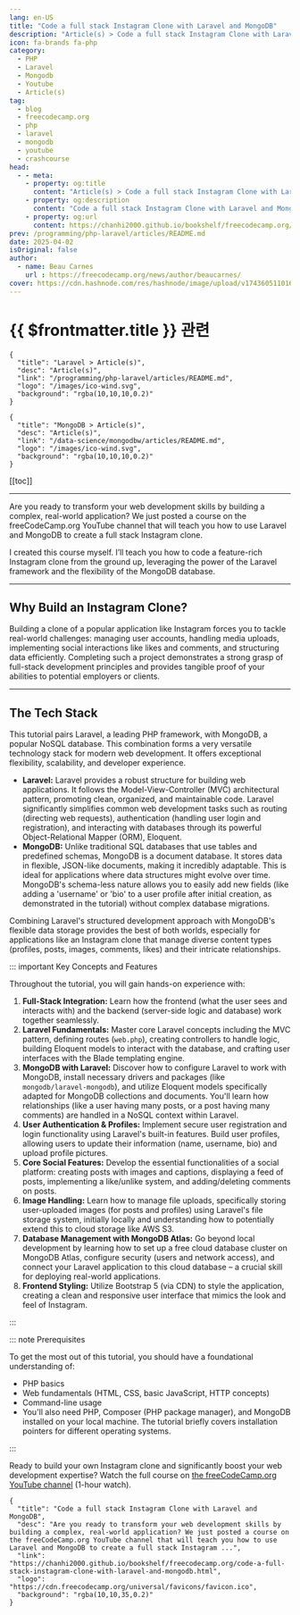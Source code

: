 ```yaml
---
lang: en-US
title: "Code a full stack Instagram Clone with Laravel and MongoDB"
description: "Article(s) > Code a full stack Instagram Clone with Laravel and MongoDB"
icon: fa-brands fa-php
category:
  - PHP
  - Laravel
  - Mongodb
  - Youtube
  - Article(s)
tag:
  - blog
  - freecodecamp.org
  - php
  - laravel
  - mongodb
  - youtube
  - crashcourse
head:
  - - meta:
    - property: og:title
      content: "Article(s) > Code a full stack Instagram Clone with Laravel and MongoDB"
    - property: og:description
      content: "Code a full stack Instagram Clone with Laravel and MongoDB"
    - property: og:url
      content: https://chanhi2000.github.io/bookshelf/freecodecamp.org/code-a-full-stack-instagram-clone-with-laravel-and-mongodb.html
prev: /programming/php-laravel/articles/README.md
date: 2025-04-02
isOriginal: false
author:
  - name: Beau Carnes
    url : https://freecodecamp.org/news/author/beaucarnes/
cover: https://cdn.hashnode.com/res/hashnode/image/upload/v1743605110164/9ae2ed21-4956-4b0e-b7c4-4ccc14e9df9f.png
---
```


# {{ $frontmatter.title }} 관련

```component VPCard
{
  "title": "Laravel > Article(s)",
  "desc": "Article(s)",
  "link": "/programming/php-laravel/articles/README.md",
  "logo": "/images/ico-wind.svg",
  "background": "rgba(10,10,10,0.2)"
}
```

```component VPCard
{
  "title": "MongoDB > Article(s)",
  "desc": "Article(s)",
  "link": "/data-science/mongodbw/articles/README.md",
  "logo": "/images/ico-wind.svg",
  "background": "rgba(10,10,10,0.2)"
}
```

[[toc]]

---

<SiteInfo
  name="Code a full stack Instagram Clone with Laravel and MongoDB"
  desc="Are you ready to transform your web development skills by building a complex, real-world application? We just posted a course on the freeCodeCamp.org YouTube channel that will teach you how to use Laravel and MongoDB to create a full stack Instagram ..."
  url="https://freecodecamp.org/news/code-a-full-stack-instagram-clone-with-laravel-and-mongodb"
  logo="https://cdn.freecodecamp.org/universal/favicons/favicon.ico"
  preview="https://cdn.hashnode.com/res/hashnode/image/upload/v1743605110164/9ae2ed21-4956-4b0e-b7c4-4ccc14e9df9f.png"/>

Are you ready to transform your web development skills by building a complex, real-world application? We just posted a course on the freeCodeCamp.org YouTube channel that will teach you how to use Laravel and MongoDB to create a full stack Instagram clone.

I created this course myself. I’ll teach you how to code a feature-rich Instagram clone from the ground up, leveraging the power of the Laravel framework and the flexibility of the MongoDB database.

---

## Why Build an Instagram Clone?

Building a clone of a popular application like Instagram forces you to tackle real-world challenges: managing user accounts, handling media uploads, implementing social interactions like likes and comments, and structuring data efficiently. Completing such a project demonstrates a strong grasp of full-stack development principles and provides tangible proof of your abilities to potential employers or clients.

---

## The Tech Stack

This tutorial pairs Laravel, a leading PHP framework, with MongoDB, a popular NoSQL database. This combination forms a very versatile technology stack for modern web development. It offers exceptional flexibility, scalability, and developer experience.

- **Laravel:** Laravel provides a robust structure for building web applications. It follows the Model-View-Controller (MVC) architectural pattern, promoting clean, organized, and maintainable code. Laravel significantly simplifies common web development tasks such as routing (directing web requests), authentication (handling user login and registration), and interacting with databases through its powerful Object-Relational Mapper (ORM), Eloquent.
- **MongoDB:** Unlike traditional SQL databases that use tables and predefined schemas, MongoDB is a document database. It stores data in flexible, JSON-like documents, making it incredibly adaptable. This is ideal for applications where data structures might evolve over time. MongoDB's schema-less nature allows you to easily add new fields (like adding a 'username' or 'bio' to a user profile after initial creation, as demonstrated in the tutorial) without complex database migrations.

Combining Laravel's structured development approach with MongoDB's flexible data storage provides the best of both worlds, especially for applications like an Instagram clone that manage diverse content types (profiles, posts, images, comments, likes) and their intricate relationships.

::: important Key Concepts and Features

Throughout the tutorial, you will gain hands-on experience with:

1. **Full-Stack Integration:** Learn how the frontend (what the user sees and interacts with) and the backend (server-side logic and database) work together seamlessly.
2. **Laravel Fundamentals:** Master core Laravel concepts including the MVC pattern, defining routes (<FontIcon icon="fa-brands fa-php"/>`web.php`), creating controllers to handle logic, building Eloquent models to interact with the database, and crafting user interfaces with the Blade templating engine.
3. **MongoDB with Laravel:** Discover how to configure Laravel to work with MongoDB, install necessary drivers and packages (like `mongodb/laravel-mongodb`), and utilize Eloquent models specifically adapted for MongoDB collections and documents. You'll learn how relationships (like a user having many posts, or a post having many comments) are handled in a NoSQL context within Laravel.
4. **User Authentication & Profiles:** Implement secure user registration and login functionality using Laravel's built-in features. Build user profiles, allowing users to update their information (name, username, bio) and upload profile pictures.
5. **Core Social Features:** Develop the essential functionalities of a social platform: creating posts with images and captions, displaying a feed of posts, implementing a like/unlike system, and adding/deleting comments on posts.
6. **Image Handling:** Learn how to manage file uploads, specifically storing user-uploaded images (for posts and profiles) using Laravel's file storage system, initially locally and understanding how to potentially extend this to cloud storage like AWS S3.
7. **Database Management with MongoDB Atlas:** Go beyond local development by learning how to set up a free cloud database cluster on MongoDB Atlas, configure security (users and network access), and connect your Laravel application to this cloud database – a crucial skill for deploying real-world applications.
8. **Frontend Styling:** Utilize Bootstrap 5 (via CDN) to style the application, creating a clean and responsive user interface that mimics the look and feel of Instagram.

:::

::: note Prerequisites

To get the most out of this tutorial, you should have a foundational understanding of:

- PHP basics
- Web fundamentals (HTML, CSS, basic JavaScript, HTTP concepts)
- Command-line usage
- You'll also need PHP, Composer (PHP package manager), and MongoDB installed on your local machine. The tutorial briefly covers installation pointers for different operating systems.

:::

Ready to build your own Instagram clone and significantly boost your web development expertise? Watch the full course on [<FontIcon icon="fa-brands fa-youtube"/>the freeCodeCamp.org YouTube channel](https://youtu.be/VK-2j5CNsvM) (1-hour watch).

<VidStack src="youtube/VK-2j5CNsvM" />

<!-- TODO: add ARTICLE CARD -->
```component VPCard
{
  "title": "Code a full stack Instagram Clone with Laravel and MongoDB",
  "desc": "Are you ready to transform your web development skills by building a complex, real-world application? We just posted a course on the freeCodeCamp.org YouTube channel that will teach you how to use Laravel and MongoDB to create a full stack Instagram ...",
  "link": "https://chanhi2000.github.io/bookshelf/freecodecamp.org/code-a-full-stack-instagram-clone-with-laravel-and-mongodb.html",
  "logo": "https://cdn.freecodecamp.org/universal/favicons/favicon.ico",
  "background": "rgba(10,10,35,0.2)"
}
```
